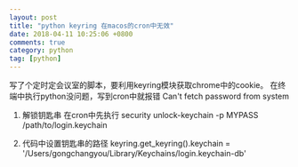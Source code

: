 ```yaml
---
layout: post
title: "python keyring 在macos的cron中无效"
date: 2018-04-11 10:25:06 +0800
comments: true
category: python
tag: [python]
---
```




写了个定时定会议室的脚本，要利用keyring模块获取chrome中的cookie。
在终端中执行python没问题，写到cron中就报错 Can't fetch password from system

1. 解锁钥匙串 在cron中先执行 security unlock-keychain -p MYPASS /path/to/login.keychain

2. 代码中设置钥匙串的路径    keyring.get_keyring().keychain = '/Users/gongchangyou/Library/Keychains/login.keychain-db'

